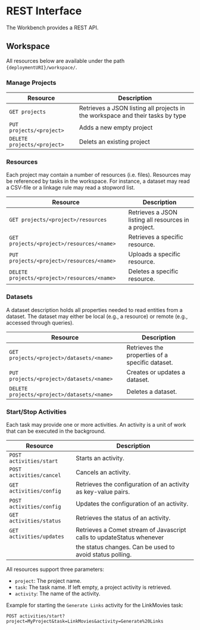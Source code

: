 # REST Interface

The Workbench provides a REST API.

## Workspace

All resources below are available under the path `{deploymentURI}/workspace/`.

### Manage Projects

| Resource                    | Description                                                                    |
| --------------------------- | ------------------------------------------------------------------------------ |
| `GET projects`              | Retrieves a JSON listing all projects in the workspace and their tasks by type |
| `PUT projects/<project>`    | Adds a new empty project                                                       |   
| `DELETE projects/<project>` | Delets an existing project                                                     |

### Resources

Each project may contain a number of resources (i.e. files). 
Resources may be referenced by tasks in the workspace.
For instance, a dataset may read a CSV-file or a linkage rule may read a stopword list.

| Resource | Description |
| --- | --- |
| `GET projects/<project>/resources ` | Retrieves a JSON listing all resources in a project. |
| `GET projects/<project>/resources/<name> ` | Retrieves a specific resource. |   
| `PUT projects/<project>/resources/<name> ` | Uploads a specific resource. |   
| `DELETE projects/<project>/resources/<name> ` | Deletes a specific resource. |   

### Datasets

A dataset description holds all properties needed to read entities from a dataset.
The dataset may either be local (e.g., a resource) or remote (e.g., accessed through queries).

| Resource | Description |
| --- | --- |
| `GET projects/<project>/datasets/<name> ` | Retrieves the properties of a specific dataset. |   
| `PUT projects/<project>/datasets/<name> ` | Creates or updates a dataset. |   
| `DELETE projects/<project>/datasets/<name> ` | Deletes a dataset. |   

### Start/Stop Activities

Each task may provide one or more activities. An activity is a unit of work that can be executed in the background.

| Resource | Description |
| --- | --- |
| `POST activities/start` | Starts an activity. |
| `POST activities/cancel` | Cancels an activity. |
| `GET activities/config` | Retrieves the configuration of an activity as key-value pairs. |
| `POST activities/config` | Updates the configuration of an activity. |
| `GET activities/status` | Retrieves the status of an activity. |
| `GET activities/updates` | Retrieves a Comet stream of Javascript calls to updateStatus whenever |
|                          | the status changes. Can be used to avoid status polling. |

All resources support three parameters:
- `project`: The project name.
- `task`: The task name. If left empty, a project activity is retrieved.
- `activity`: The name of the activity.

Example for starting the `Generate Links` activity for the LinkMovies task:

    POST activities/start?project=MyProject&task=LinkMovies&activity=Generate%20Links
    
    